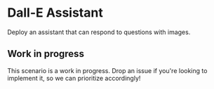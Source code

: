 # Dall-E Assistant

Deploy an assistant that can respond to questions with images.

## Work in progress

This scenario is a work in progress. Drop an issue if you're looking to implement it, so we can prioritize accordingly!